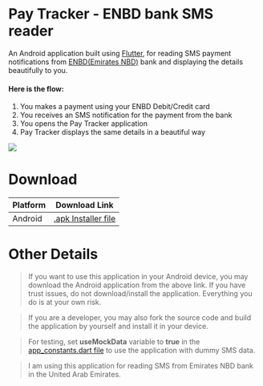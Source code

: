 # Pay Tracker - ENBD bank SMS reader
An Android application built using [Flutter](https://flutter.dev/), for reading SMS payment notifications from [ENBD(Emirates NBD)](https://www.emiratesnbd.com/en) bank and displaying the details beautifully to you.

#### Here is the flow:
1. You makes a payment using your ENBD Debit/Credit card
2. You receives an SMS notification for the payment from the bank
3. You opens the Pay Tracker application
4. Pay Tracker displays the same details in a beautiful way

[![](https://github.com/shaheer-deriv/pay-tracker/blob/main/Download/picture_pay_tracker_flutter_app_for_enbd.png)](https://github.com/shaheer-deriv/pay-tracker/blob/main/Download/picture_pay_tracker_flutter_app_for_enbd.png)

# Download
Platform  | Download Link
------------- | -------------
Android  | [.apk Installer file](https://github.com/shaheer-deriv/pay-tracker/blob/ea66c99850c8df14620194564d3a1dfcdb92fe0f/Download/android_app_pay_tracker.apk)

# Other Details
> If you want to use this application in your Android device, you may download the Android application from the above link. If you have trust issues, do not download/install the application. Everything you do is at your own risk.

> If you are a developer, you may also fork the source code and build the application by yourself and install it in your device.

> For testing, set **useMockData** variable to **true** in the [app_constants.dart file](https://github.com/shaheer-deriv/pay-tracker/blob/ea66c99850c8df14620194564d3a1dfcdb92fe0f/lib/constants/app_constants.dart) to use the application with dummy SMS data.

> I am using this application for reading SMS from Emirates NBD bank in the United Arab Emirates.